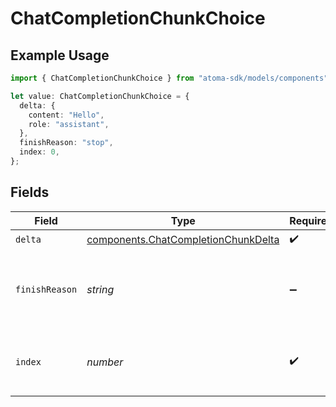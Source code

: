 # ChatCompletionChunkChoice

## Example Usage

```typescript
import { ChatCompletionChunkChoice } from "atoma-sdk/models/components";

let value: ChatCompletionChunkChoice = {
  delta: {
    content: "Hello",
    role: "assistant",
  },
  finishReason: "stop",
  index: 0,
};
```

## Fields

| Field                                                                                      | Type                                                                                       | Required                                                                                   | Description                                                                                | Example                                                                                    |
| ------------------------------------------------------------------------------------------ | ------------------------------------------------------------------------------------------ | ------------------------------------------------------------------------------------------ | ------------------------------------------------------------------------------------------ | ------------------------------------------------------------------------------------------ |
| `delta`                                                                                    | [components.ChatCompletionChunkDelta](../../models/components/chatcompletionchunkdelta.md) | :heavy_check_mark:                                                                         | N/A                                                                                        |                                                                                            |
| `finishReason`                                                                             | *string*                                                                                   | :heavy_minus_sign:                                                                         | The reason the chat completion was finished, if applicable.                                | stop                                                                                       |
| `index`                                                                                    | *number*                                                                                   | :heavy_check_mark:                                                                         | The index of this choice in the list of choices.                                           | 0                                                                                          |